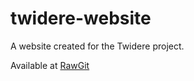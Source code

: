 # twidere-website
A website created for the Twidere project.

Available at [RawGit](https://rawgit.com/adamthiede/twidere-website/master/index.html)
